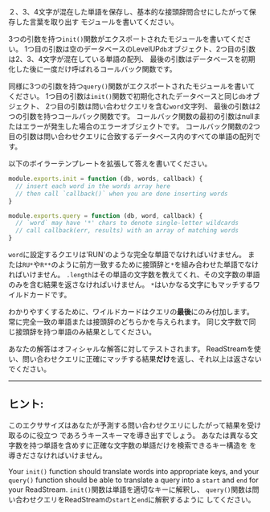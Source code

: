 ２、3、4文字が混在した単語を保存し、基本的な接頭辞問合せにしたがって保存した言葉を取り出す
モジュールを書いてください。

3つの引数を持つ`init()`関数がエクスポートされたモジュールを書いてください。
1つ目の引数は空のデータベースのLevelUP`db`オブジェクト、2つ目の引数は2、3、4文字が混在している単語の配列、
最後の引数はデータベースを初期化した後に一度だけ呼ばれるコールバック関数です。

同様に3つの引数を持つ`query()`関数がエクスポートされたモジュールを書いてください。
1つ目の引数は`init()`関数で初期化されたデータベースと同じ`db`オブジェクト、
2つ目の引数は問い合わせクエリを含む`word`文字列、
最後の引数は2つの引数を持つコールバック関数です。
コールバック関数の最初の引数はnullまたはエラーが発生した場合のエラーオブジェクトです。
コールバック関数の2つ目の引数は問い合わせクエリに合致するデータベース内のすべての単語の配列です。

以下のボイラーテンプレートを拡張して答えを書いてください。

```javascript
module.exports.init = function (db, words, callback) {
  // insert each word in the words array here
  // then call `callback()` when you are done inserting words
}

module.exports.query = function (db, word, callback) {
  // `word` may have '*' chars to denote single-letter wildcards
  // call callback(err, results) with an array of matching words
}
```

`word`に設定するクエリは'RUN'のような完全な単語でなければいけません。
または`RU*`や`R**`のように前方一致するために接頭辞と`*`を組み合わせた単語でなければいけません。
`.length`はその単語の文字数を教えてくれ、その文字数の単語のみを含む結果を返さなければいけません。
`*`はいかなる文字にもマッチするワイルドカードです。

わかりやすくするために、ワイルドカードはクエリの**最後**にのみ付加します。
常に完全一致の単語または接頭辞のどちらかを与えられます。
同じ文字数で同じ接頭辞を持つ単語のみ結果としてください。

あなたの解答はオフィシャルな解答に対してテストされます。
ReadStreamを使い、問い合わせクエリに正確にマッチする結果**だけ**を返し、それ以上は返さないでください。

---

## ヒント:

このエクササイズはあなたが予測する問い合わせクエリにしたがって結果を受け取るのに役立つ
であろうキースキーマを導き出すでしょう。
あなたは異なる文字数を持つ単語を含めすに正確な文字数の単語だけを検索できるキー構造を
を導きださなければいけません。

Your `init()` function should translate words into appropriate keys,
and your `query()` function should be able to translate a query into
a `start` and `end` for your ReadStream.
`init()`関数は単語を適切なキーに解釈し、
`query()`関数は問い合わせクエリをReadStreamの`start`と`end`に解釈するように
してください。